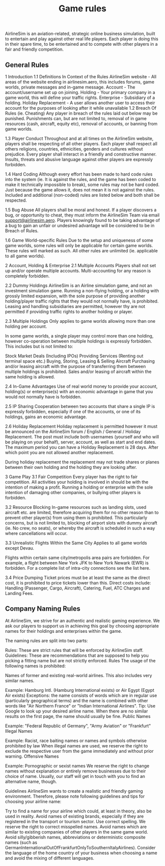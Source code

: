 ﻿---
title: "Game rules"
weight: 20
pre: "<b>2.2 </b>"
---


AirlineSim is an aviation-related, strategic online business simulation, built to entertain and play against other real life players. Each player is doing this in their spare time, to be entertained and to compete with other players in a fair and friendly competition.

## General Rules

1 Introduction
1.1 Definitions In Context of the Rules
AirlineSim website - All areas of the website ending in airlinesim.aero, this includes forums, game worlds, private messages and in-game message.
Account - The account/username set up on joining.
Holding - Your primary company in a game world, this will define your traffic rights.
Enterprise - Subsidiary of a holding.
Holiday Replacement - A user allows another user to access their account for the purposes of looking after it while unavailable
1.2 Breach Of Rules (ie. Cheating)
Any player in breach of the rules laid out below may be punished. Punishments can, but are not limited to, removal of in game resources (cash, aircraft, equity etc), removal of accounts, or banning from game worlds.

1.3 Player Conduct
Throughout and at all times on the AirlineSim website, players shall be respecting of all other players. Each player shall respect all others religions, countries, ethnicities, genders and cultures without prejudice. Every player shall interact in a friendly and constructive manner. Insults, threats and abusive language against other players are expressly forbidden.

1.4 Hard Coding
Although every effort has been made to hard code rules into the system (ie. It is against the rules, and the game has been coded to make it technically impossible to break), some rules may not be hard coded. Just because the game allows it, does not mean it is not against the rules. Included and additional (non-coded) rules are listed below and both shall be respected.

1.5 Bug Abuse
All players shall be moral and honest. If a player discovers a bug, or opportunity to cheat, they must inform the AirlineSim Team via email support@airlinesim.aero. Players knowingly found to be taking advantage of a bug to gain an unfair or undesired advantage will be considered to be in Breach of Rules.

1.6 Game World-specific Rules
Due to the setup and uniqueness of some game worlds, some rules will only be applicable for certain game worlds. These rules will marked as such. All other rules are unlimited (ie. applicable to all game worlds).

2 Account, Holding & Enterprise
2.1 Multiple Accounts
Players shall not set up and/or operate multiple accounts. Multi-accounting for any reason is completely forbidden.

2.2 Dummy Holdings
AirlineSim is an Airline simulation game, and not an investment simulation game. Running a non-flying holding, or a holding with grossly limited expansion, with the sole purpose of providing another holding/player traffic rights that they would not normally have, is prohibited. Leasing and handling subsidiaries are permitted, however thy are not permitted if providing traffic rights to another holding or player.

2.3 Multiple Holdings
Only applies to game worlds allowing more than one holding per account.

In some game worlds, a single player may control more than one holding, however co-operation between multiple holdings is expressly forbidden. This includes but is not limited to:

Stock Market Deals (Including IPOs)
Providing Services (Renting out terminal space etc.)
Buying, Storing, Leasing & Selling Aircraft
Purchasing and/or leasing aircraft with the purpose of transferring them between multiple holdings is prohibited. Sales and/or leasing of aircraft within the same holding is allowed.

2.4 In-Game Advantages
Use of real world money to provide your account, holding(s) or enterprise(s) with an economic advantage in game that you would not normally have is forbidden.

2.5 IP Sharing
Cooperation between two accounts that share a single IP is expressly forbidden, especially if one of the accounts, or one of its holdings, gains an economic advantage.

2.6 Holiday Replacement
Holiday replacement is permitted however it must be announced on the AirlineSim forum / English / General / Holiday Replacement. The post must include both usernames (yourself and who will be playing on your behalf), server, account, as well as start and end dates. The maximum period you can have a Holiday Replacement is 28 days. After which point you are not allowed another replacement.

During holiday replacement the replacement may not trade shares or planes between their own holding and the holding they are looking after.

3 Game Play
3.1 Fair Competition
Every player has the right to fair competition. All activities your holding is involved in should be with the intention of making a profit. Running a holding or enterprise with the sole intention of damaging other companies, or bullying other players is forbidden.

3.2 Resource Blocking
In-game resources such as landing slots, used aircraft etc. are limited, therefore acquiring them for no other reason than to prevent other player(s) from using them is prohibited. This particularly concerns, but is not limited to, blocking of airport slots with dummy aircraft (ie. No crew, no seats), or whereby the aircraft is scheduled in such a way where cancellations will occur.

3.3 Unrealistic Flights Within the Same City
Applies to all game worlds except Devau.

Flights within certain same city/metropolis area pairs are forbidden. For example, a flight between New York JFK to New York Newark (EWR) is forbidden. For a complete list of intra-city connections see the list here.

3.4 Price Dumping
Ticket prices must be at least the same as the direct cost, it is prohibited to price tickets lower than this. Direct costs include: Handling (Passenger, Cargo, Aircraft), Catering, Fuel, ATC Charges and Landing Fees.





## Company Naming Rules
At AirlineSim, we strive for an authentic and realistic gaming experience. We ask our players to support us in achieving this goal by choosing appropriate names for their holdings and enterprises within the game.

The naming rules are split into two parts:

Rules: These are strict rules that will be enforced by AirlineSim staff.
Guidelines: These are recommendations that are supposed to help you picking a fitting name but are not strictly enforced.
Rules
The usage of the following names is prohibited:

Names of former and existing real-world airlines. This also includes very similar names.

Example: Hamburg Intl. (Hamburg International exists) or Air Egypt (Egypt Air exists)
Exceptions: the name consists of words which are in regular use (particularly geographical terms) and the name is combined with other words like "Air Northern France" or "Indian International Airlines".
Tip: Use Google to look up your desired airline name. When there are no similar results on the first page, the name should usually be fine.
Public Names

Example: "Federal Republic of Germany", "Army Aviation" or "Frankfurt"
Illegal Names

Example: Racist, race baiting names or names and symbols otherwise prohibited by law
When illegal names are used, we reserve the right to exclude the respective user from the game immediately and without prior warning.
Offensive Names

Example: Pornographic or sexist names
We reserve the right to change names without explanation or entirely remove businesses due to their choice of name. Usually, our staff will get in touch with you to find an alternative name, though.

Guidelines
AirlineSim wants to create a realistic and friendly gaming environment. Therefore, please note following guidelines and tips for choosing your airline name:

Try to find a name for your airline which could, at least in theory, also be used in reality.
Avoid names of existing brands, especially if they are registered in the transport or tourism sector.
Use correct spelling. We reserve the right to correct misspelled names.
Avoid names which are similar to existing companies of other players in the same game world.
Avoid silly/gibberish names, abbreviations or deterministic composite names (such as GermanInternationalOutOfFrankfurtOnlyToSouthernItalyAirlines).
Consider the language of the home country of your business when choosing a name and avoid the mixing of different languages.